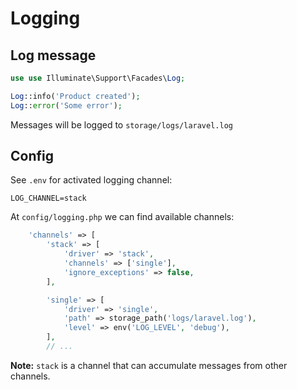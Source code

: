 # Logging

## Log message

```php
use use Illuminate\Support\Facades\Log;

Log::info('Product created');
Log::error('Some error');
```

Messages will be logged to `storage/logs/laravel.log`

## Config

See `.env` for activated logging channel:

```
LOG_CHANNEL=stack
```

At `config/logging.php` we can find available channels:

```php 
    'channels' => [
        'stack' => [
            'driver' => 'stack',
            'channels' => ['single'],
            'ignore_exceptions' => false,
        ],

        'single' => [
            'driver' => 'single',
            'path' => storage_path('logs/laravel.log'),
            'level' => env('LOG_LEVEL', 'debug'),
        ],
        // ...
```

**Note:** `stack` is a channel that can accumulate messages from other channels.
